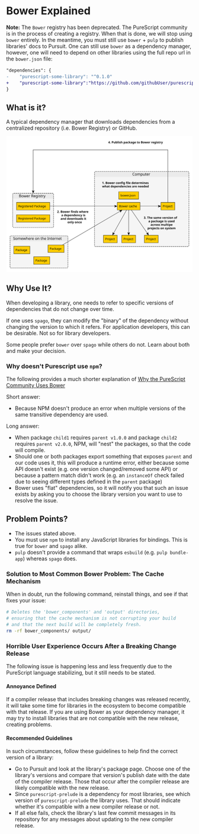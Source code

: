 # Bower Explained

**Note:** The `Bower` registry has been deprecated. The PureScript community is in the process of creating a registry. When that is done, we will stop using `bower` entirely. In the meantime, you must still use `bower` + `pulp` to publish libraries' docs to Pursuit. One can still use `bower` as a dependency manager, however, one will need to depend on other libraries using the full repo url in the `bower.json` file:
```diff
"dependencies": {
-    "purescript-some-library": "^0.1.0"
+    "purescript-some-library":"https://github.com/githubUser/purescript-some-library#my-branch"
}
```

## What is it?

A typical dependency manager that downloads dependencies from a centralized repository (i.e. Bower Registry) or GitHub.

![Bower-flowchart](./assets/bower-flowchart.svg)

## Why Use It?

When developing a library, one needs to refer to specific versions of dependencies that do not change over time.

If one uses `spago`, they can modify the "binary" of the dependency without changing the version to which it refers. For application developers, this can be desirable. Not so for library developers.

Some people prefer `bower` over `spago` while others do not. Learn about both and make your decision.

### Why doesn't Purescript use `npm`?

The following provides a much shorter explanation of [Why the PureScript Community Uses Bower](https://harry.garrood.me/blog/purescript-why-bower/)

Short answer:
- Because NPM doesn't produce an error when multiple versions of the same transitive dependency are used.

Long answer:
- When package `child1` requires `parent v1.0.0` and package `child2` requires `parent v2.0.0`, NPM, will "nest" the packages, so that the code will compile.
- Should one or both packages export something that exposes `parent` and our code uses it, this will produce a runtime error, either because some API doesn't exist (e.g. one version changed/removed some API) or because a pattern match didn't work (e.g. an `instanceOf` check failed due to seeing different types defined in the `parent` package)
- Bower uses "flat" dependencies, so it will notify you that such an issue exists by asking you to choose the library version you want to use to resolve the issue.

## Problem Points?

- The issues stated above.
- You must use `npm` to install any JavaScript libraries for bindings. This is true for `bower` and `spago` alike.
- `pulp` doesn't provide a command that wraps `esbuild` (e.g. `pulp bundle-app`) whereas `spago` does.

### Solution to Most Common Bower Problem: The Cache Mechanism

When in doubt, run the following command, reinstall things, and see if that fixes your issue:
```bash
# Deletes the 'bower_components' and 'output' directories,
# ensuring that the cache mechanism is not corrupting your build
# and that the next build will be completely fresh.
rm -rf bower_components/ output/
```

### Horrible User Experience Occurs After a Breaking Change Release

The following issue is happening less and less frequently due to the PureScript language stabilizing, but it still needs to be stated.

#### Annoyance Defined

If a compiler release that includes breaking changes was released recently, it will take some time for libraries in the ecosystem to become compatible with that release. If you are using Bower as your dependency manager, it may try to install libraries that are not compatible with the new release, creating problems.

#### Recommended Guidelines

In such circumstances, follow these guidelines to help find the correct version of a library:
- Go to Pursuit and look at the library's package page. Choose one of the library's versions and compare that version's publish date with the date of the compiler release. Those that occur after the compiler release are likely compatible with the new release.
- Since `purescript-prelude` is a dependency for most libraries, see which version of `purescript-prelude` the library uses. That should indicate whether it's compatible with a new compiler release or not.
- If all else fails, check the library's last few commit messages in its repository for any messages about updating to the new compiler release.
